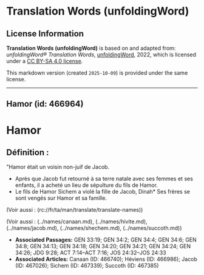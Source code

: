 # Translation Words (unfoldingWord)

## License Information

**Translation Words (unfoldingWord)** is based on and adapted from: _unfoldingWord® Translation Words_, [unfoldingWord](https://unfoldingword.org/utw), 2022, which is licensed under a [CC BY-SA 4.0 license](https://creativecommons.org/licenses/by-sa/4.0/legalcode.en).

This markdown version (created `2025-10-09`) is provided under the same license.



--------------------------------

## Hamor (id: 466964)

Hamor
=====

Définition :
------------

"Hamor était un voisin non\-juif de Jacob.

* Après que Jacob fut retourné à sa terre natale avec ses femmes et ses enfants, il a acheté un lieu de sépulture du fils de Hamor.
* Le fils de Hamor Sichem a violé la fille de Jacob, Dinah\* Ses frères se sont vengés sur Hamor et sa famille.

(Voir aussi : (rc://fr/ta/man/translate/translate\-names))

(Voir aussi : (../names/canaan.md), (../names/hivite.md), (../names/jacob.md), (../names/shechem.md), (../names/succoth.md))

* **Associated Passages:** GEN 33:19; GEN 34:2; GEN 34:4; GEN 34:6; GEN 34:8; GEN 34:13; GEN 34:18; GEN 34:20; GEN 34:21; GEN 34:24; GEN 34:26; JDG 9:28; ACT 7:14–ACT 7:16; JOS 24:32–JOS 24:33
* **Associated Articles:** Canaan (ID: 466740); Héviens (ID: 466986); Jacob (ID: 467026); Sichem (ID: 467339); Succoth (ID: 467385)

